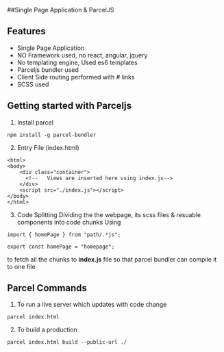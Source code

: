 ##Single Page Application & ParcelJS



## Features
- Single Page Application
- NO Framework used, no react, angular, jquery
- No templating engine, Used es6 templates
- Parceljs bundler used
- Client Side routing performed with # links
- SCSS used

## Getting started with Parceljs
1. Install parcel
```shell
npm install -g parcel-bundler
```
2. Entry File (index.html)
```shell
<html>
<body>
    <div class="container">
      <!--   Views are inserted here using index.js-->
    </div>
    <script src="./index.js"></script>
</body>
</html>
```
3. Code Splitting
Dividing the the webpage, its scss files
& resuable components into code chunks
Using
```shell
import { homePage } from "path/.*js";
```
```shell
export const homePage = "homepage";
```
to fetch all the chunks to **index.js** file so that parcel bundler can compile it to one file

## Parcel Commands
1. To run a live server which updates with code change
```shell
parcel index.html
```

2. To build a production
```shell
parcel index.html build --public-url ./
```